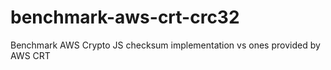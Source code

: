 # benchmark-aws-crt-crc32
Benchmark AWS Crypto JS checksum implementation vs ones provided by AWS CRT
